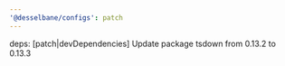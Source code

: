 ```yaml
---
'@desselbane/configs': patch
---
```


deps: [patch|devDependencies] Update package tsdown from 0.13.2 to 0.13.3
